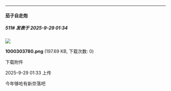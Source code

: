 ﻿
*****

####  茄子自走炮  
##### 511#       发表于 2025-9-29 01:34

<img src="https://img.stage1st.com/forum/202509/29/013348azi78t7pjkpkw0ji.png" referrerpolicy="no-referrer">

<strong>1000303780.png</strong> (197.69 KB, 下载次数: 0)

下载附件

2025-9-29 01:33 上传

今年够呛有新奈落吧

